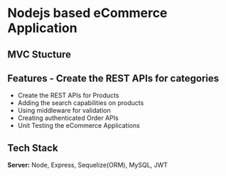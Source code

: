 
# Nodejs based eCommerce Application


## MVC Stucture
## Features - Create the REST APIs for categories
- Create the REST APIs for Products
- Adding the search capabilities on products
- Using middleware for validation
- Creating authenticated Order APIs
- Unit Testing the eCommerce Applications
## Tech Stack

**Server:** Node,
Express,
Sequelize(ORM),
MySQL,
JWT

